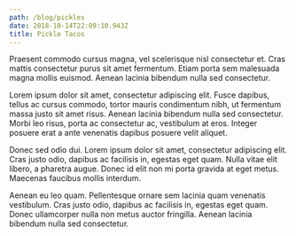 ```yaml
---
path: /blog/pickles
date: 2018-10-14T22:09:10.943Z
title: Pickle Tacos
---
```

Praesent commodo cursus magna, vel scelerisque nisl consectetur et. Cras mattis consectetur purus sit amet fermentum. Etiam porta sem malesuada magna mollis euismod. Aenean lacinia bibendum nulla sed consectetur.

Lorem ipsum dolor sit amet, consectetur adipiscing elit. Fusce dapibus, tellus ac cursus commodo, tortor mauris condimentum nibh, ut fermentum massa justo sit amet risus. Aenean lacinia bibendum nulla sed consectetur. Morbi leo risus, porta ac consectetur ac, vestibulum at eros. Integer posuere erat a ante venenatis dapibus posuere velit aliquet.

Donec sed odio dui. Lorem ipsum dolor sit amet, consectetur adipiscing elit. Cras justo odio, dapibus ac facilisis in, egestas eget quam. Nulla vitae elit libero, a pharetra augue. Donec id elit non mi porta gravida at eget metus. Maecenas faucibus mollis interdum.

Aenean eu leo quam. Pellentesque ornare sem lacinia quam venenatis vestibulum. Cras justo odio, dapibus ac facilisis in, egestas eget quam. Donec ullamcorper nulla non metus auctor fringilla. Aenean lacinia bibendum nulla sed consectetur.
